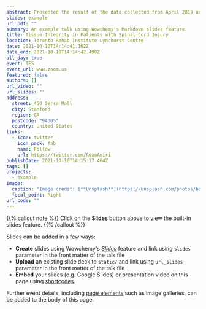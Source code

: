 ```yaml
---
abstract: Presented the result of the data collected from April 2019 until December 2020.
slides: example
url_pdf: ""
summary: An example talk using Wowchemy's Markdown slides feature.
title: Tissue Integrity in Patients with Spinal Cord Injury
location: Toronto Rehab Institute Lyndhurst Centre
date: 2021-10-10T14:14:41.162Z
date_end: 2021-10-10T14:14:42.490Z
all_day: true
event: IES
event_url: www.zoom.us
featured: false
authors: []
url_video: ""
url_slides: ""
address:
  street: 450 Serra Mall
  city: Stanford
  region: CA
  postcode: "94305"
  country: United States
links:
  - icon: twitter
    icon_pack: fab
    name: Follow
    url: https://twitter.com/RexaAmiri
publishDate: 2021-10-10T14:15:17.464Z
tags: []
projects:
  - example
image:
  caption: "Image credit: [**Unsplash**](https://unsplash.com/photos/bzdhc5b3Bxs)"
  focal_point: Right
url_code: ""
---
```


{{% callout note %}}
Click on the **Slides** button above to view the built-in slides feature.
{{% /callout %}}

Slides can be added in a few ways:

- **Create** slides using Wowchemy's [*Slides*](https://wowchemy.com/docs/managing-content/#create-slides) feature and link using `slides` parameter in the front matter of the talk file
- **Upload** an existing slide deck to `static/` and link using `url_slides` parameter in the front matter of the talk file
- **Embed** your slides (e.g. Google Slides) or presentation video on this page using [shortcodes](https://wowchemy.com/docs/writing-markdown-latex/).

Further event details, including [page elements](https://wowchemy.com/docs/writing-markdown-latex/) such as image galleries, can be added to the body of this page.
